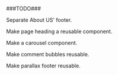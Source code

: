 ###TODO###

Separate About US' footer.

Make page heading a reusable component.

Make a carousel component.

Make comment bubbles reusable.

Make parallax footer reusable.

